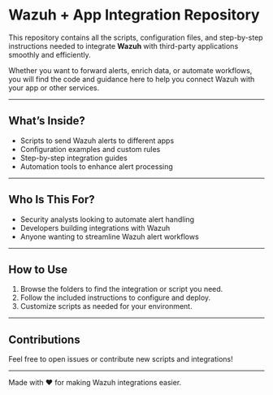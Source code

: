 # Wazuh + App Integration Repository

This repository contains all the scripts, configuration files, and step-by-step instructions needed to integrate **Wazuh** with third-party applications smoothly and efficiently.

Whether you want to forward alerts, enrich data, or automate workflows, you will find the code and guidance here to help you connect Wazuh with your app or other services.

---

## What’s Inside?

- Scripts to send Wazuh alerts to different apps  
- Configuration examples and custom rules  
- Step-by-step integration guides  
- Automation tools to enhance alert processing  

---

## Who Is This For?

- Security analysts looking to automate alert handling  
- Developers building integrations with Wazuh  
- Anyone wanting to streamline Wazuh alert workflows  

---

## How to Use

1. Browse the folders to find the integration or script you need.  
2. Follow the included instructions to configure and deploy.  
3. Customize scripts as needed for your environment.  

---

## Contributions

Feel free to open issues or contribute new scripts and integrations!

---

Made with ❤️ for making Wazuh integrations easier.



